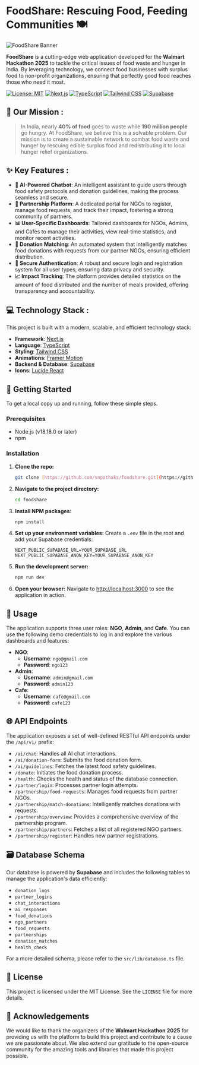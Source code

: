 # FoodShare: Rescuing Food, Feeding Communities 🍽️

![FoodShare Banner](snpathaks/foodshare/foodshare-f14f1878156e93d9d3c97023ab413bec2b225c8f/public/images/logo.png)

**FoodShare** is a cutting-edge web application developed for the **Walmart Hackathon 2025** to tackle the critical issues of food waste and hunger in India. By leveraging technology, we connect food businesses with surplus food to non-profit organizations, ensuring that perfectly good food reaches those who need it most.

[![License: MIT](https://img.shields.io/badge/License-MIT-yellow.svg)](https://opensource.org/licenses/MIT)
[![Next.js](https://img.shields.io/badge/Next.js-000000?style=for-the-badge&logo=next.js&logoColor=white)](https://nextjs.org/)
[![TypeScript](https://img.shields.io/badge/TypeScript-3178C6?style=for-the-badge&logo=typescript&logoColor=white)](https://www.typescriptlang.org/)
[![Tailwind CSS](https://img.shields.io/badge/Tailwind_CSS-38B2AC?style=for-the-badge&logo=tailwind-css&logoColor=white)](https://tailwindcss.com/)
[![Supabase](https://img.shields.io/badge/Supabase-3FCF8E?style=for-the-badge&logo=supabase&logoColor=white)](https://supabase.io/)

## 🌟 Our Mission :

> In India, nearly **40% of food** goes to waste while **190 million people** go hungry. At FoodShare, we believe this is a solvable problem. Our mission is to create a sustainable network to combat food waste and hunger by rescuing edible surplus food and redistributing it to local hunger relief organizations.

## ✨ Key Features :

-   **🤖 AI-Powered Chatbot**: An intelligent assistant to guide users through food safety protocols and donation guidelines, making the process seamless and secure.
-   **🤝 Partnership Platform**: A dedicated portal for NGOs to register, manage food requests, and track their impact, fostering a strong community of partners.
-   **📊 User-Specific Dashboards**: Tailored dashboards for NGOs, Admins, and Cafes to manage their activities, view real-time statistics, and monitor recent activities.
-   **🔄 Donation Matching**: An automated system that intelligently matches food donations with requests from our partner NGOs, ensuring efficient distribution.
-   **🔐 Secure Authentication**: A robust and secure login and registration system for all user types, ensuring data privacy and security.
-   **📈 Impact Tracking**: The platform provides detailed statistics on the amount of food distributed and the number of meals provided, offering transparency and accountability.

## 💻 Technology Stack :

This project is built with a modern, scalable, and efficient technology stack:

-   **Framework**: [Next.js](https://nextjs.org/)
-   **Language**: [TypeScript](https://www.typescriptlang.org/)
-   **Styling**: [Tailwind CSS](https://tailwindcss.com/)
-   **Animations**: [Framer Motion](https://www.framer.com/motion/)
-   **Backend & Database**: [Supabase](https://supabase.io/)
-   **Icons**: [Lucide React](https://lucide.dev/)

## 🚀 Getting Started

To get a local copy up and running, follow these simple steps.

### Prerequisites

-   Node.js (v18.18.0 or later)
-   npm

### Installation

1.  **Clone the repo:**
    ```sh
    git clone [https://github.com/snpathaks/foodshare.git](https://github.com/snpathaks/foodshare.git)
    ```
2.  **Navigate to the project directory:**
    ```sh
    cd foodshare
    ```
3.  **Install NPM packages:**
    ```sh
    npm install
    ```
4.  **Set up your environment variables:**
    Create a `.env` file in the root and add your Supabase credentials:
    ```env
    NEXT_PUBLIC_SUPABASE_URL=YOUR_SUPABASE_URL
    NEXT_PUBLIC_SUPABASE_ANON_KEY=YOUR_SUPABASE_ANON_KEY
    ```
5.  **Run the development server:**
    ```sh
    npm run dev
    ```
6.  **Open your browser:**
    Navigate to [http://localhost:3000](http://localhost:3000) to see the application in action.

## 🔑 Usage

The application supports three user roles: **NGO**, **Admin**, and **Cafe**. You can use the following demo credentials to log in and explore the various dashboards and features:

-   **NGO**:
    -   **Username**: `ngo@gmail.com`
    -   **Password**: `ngo123`
-   **Admin**:
    -   **Username**: `admin@gmail.com`
    -   **Password**: `admin123`
-   **Cafe**:
    -   **Username**: `cafe@gmail.com`
    -   **Password**: `cafe123`

## 🌐 API Endpoints

The application exposes a set of well-defined RESTful API endpoints under the `/api/v1/` prefix:

-   `/ai/chat`: Handles all AI chat interactions.
-   `/ai/donation-form`: Submits the food donation form.
-   `/ai/guidelines`: Fetches the latest food safety guidelines.
-   `/donate`: Initiates the food donation process.
-   `/health`: Checks the health and status of the database connection.
-   `/partner/login`: Processes partner login attempts.
-   `/partnership/food-requests`: Manages food requests from partner NGOs.
-   `/partnership/match-donations`: Intelligently matches donations with requests.
-   `/partnership/overview`: Provides a comprehensive overview of the partnership program.
-   `/partnership/partners`: Fetches a list of all registered NGO partners.
-   `/partnership/register`: Handles new partner registrations.

## 🗃️ Database Schema

Our database is powered by **Supabase** and includes the following tables to manage the application's data efficiently:

-   `donation_logs`
-   `partner_logins`
-   `chat_interactions`
-   `ai_responses`
-   `food_donations`
-   `ngo_partners`
-   `food_requests`
-   `partnerships`
-   `donation_matches`
-   `health_check`

For a more detailed schema, please refer to the `src/lib/database.ts` file.

## 📄 License

This project is licensed under the MIT License. See the `LICENSE` file for more details.

## 🙏 Acknowledgements

We would like to thank the organizers of the **Walmart Hackathon 2025** for providing us with the platform to build this project and contribute to a cause we are passionate about. We also extend our gratitude to the open-source community for the amazing tools and libraries that made this project possible.
